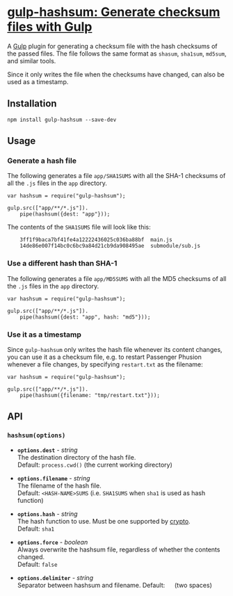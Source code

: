 # [gulp-hashsum: Generate checksum files with Gulp](http://el-tramo.be/gulp-hashsum)

A [Gulp](http://gulpjs.com/) plugin for generating a checksum file with the hash checksums of the
passed files. The file follows the same format as `shasum`, `sha1sum`, `md5sum`, and similar tools.

Since it only writes the file when the checksums have changed, can also be used as a timestamp.

## Installation

    npm install gulp-hashsum --save-dev


## Usage

### Generate a hash file

The following generates a file `app/SHA1SUMS` with all the SHA-1 checksums of all the
`.js` files in the `app` directory.

    var hashsum = require("gulp-hashsum");

    gulp.src(["app/**/*.js"]).
        pipe(hashsum({dest: "app"}));

The contents of the `SHA1SUMS` file will look like this:

		3ff1f9baca7bf41fe4a12222436025c036ba88bf  main.js
		14de86e007f14bc0c6bc9a84d21cb9da908495ae  submodule/sub.js


### Use a different hash than SHA-1

The following generates a file `app/MD5SUMS` with all the MD5 checksums of all the
`.js` files in the `app` directory.

    var hashsum = require("gulp-hashsum");

    gulp.src(["app/**/*.js"]).
        pipe(hashsum({dest: "app", hash: "md5"}));


### Use it as a timestamp

Since `gulp-hashsum` only writes the hash file whenever its content changes, you can
use it as a checksum file, e.g. to restart Passenger Phusion whenever a file changes,
by specifying `restart.txt` as the filename:

    var hashsum = require("gulp-hashsum");

    gulp.src(["app/**/*.js"]).
        pipe(hashsum({filename: "tmp/restart.txt"}));


## API

### `hashsum(options)`

- **`options.dest`** - *string*  
    The destination directory of the hash file.  
    Default: `process.cwd()` (the current working directory)

- **`options.filename`** - *string*  
    The filename of the hash file.  
    Default: `<HASH-NAME>SUMS` (i.e. `SHA1SUMS` when `sha1` is used as hash function)

- **`options.hash`** - *string*  
    The hash function to use. Must be one supported by 
    [crypto](https://www.npmjs.org/package/crypto).  
    Default: `sha1`

- **`options.force`** - *boolean*  
    Always overwrite the hashsum file, regardless of whether the contents changed.  
    Default: `false`

- **`options.delimiter`** - *string*  
    Separator between hashsum and filename.
    Default: `  ` (two spaces)
